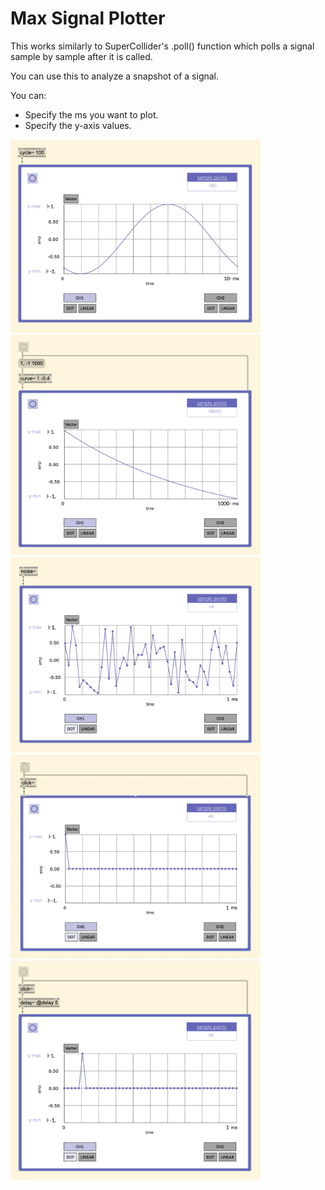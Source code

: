# Max Signal Plotter

This works similarly to SuperCollider's .poll() function which polls a signal sample by sample after it is called.

You can use this to analyze a snapshot of a signal.

You can:
  - Specify the ms you want to plot.
  - Specify the y-axis values.

<img src="./media/cycle.png" width="400" />
<img src="./media/curve.png" width="400" />
<img src="./media/noise.png" width="400" />
<img src="./media/click.png" width="400" />
<img src="./media/delay.png" width="400" />
